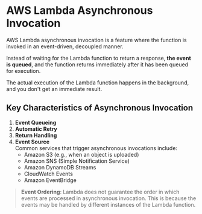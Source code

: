 # AWS Lambda Asynchronous Invocation
AWS Lambda asynchronous invocation is a feature where the function is invoked in an event-driven, decoupled manner. 

Instead of waiting for the Lambda function to return a response, **the event is queued**, and the function returns immediately after it has been queued for execution. 

The actual execution of the Lambda function happens in the background, and you don't get an immediate result.


## Key Characteristics of Asynchronous Invocation
1. **Event Queueing**
2. **Automatic Retry**
3. **Return Handling**
4. **Event Source** <br/> Common services that trigger asynchronous invocations include:
   - Amazon S3 (e.g., when an object is uploaded)
   - Amazon SNS (Simple Notification Service)
   - Amazon DynamoDB Streams
   - CloudWatch Events
   - Amazon EventBridge 

> **Event Ordering**: Lambda does not guarantee the order in which events are processed in asynchronous invocation. This is because the events may be handled by different instances of the Lambda function.
